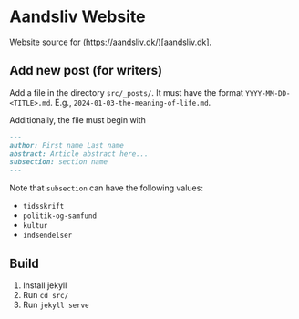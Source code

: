 # Aandsliv Website

Website source for (https://aandsliv.dk/)[aandsliv.dk].

## Add new post (for writers)

Add a file in the directory `src/_posts/`.
It must have the format `YYYY-MM-DD-<TITLE>.md`.
E.g., `2024-01-03-the-meaning-of-life.md`.

Additionally, the file must begin with
```md
---
author: First name Last name
abstract: Article abstract here...
subsection: section name
---

```

Note that `subsection` can have the following values:
- `tidsskrift`
- `politik-og-samfund`
- `kultur`
- `indsendelser`

## Build

1. Install jekyll
2. Run `cd src/`
3. Run `jekyll serve`
